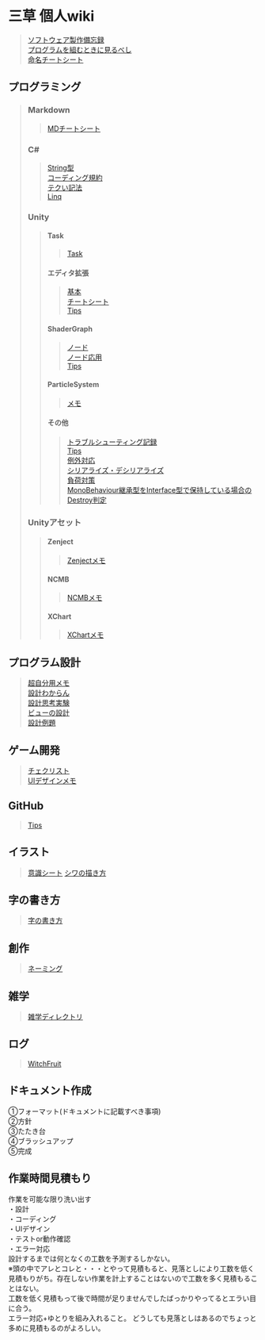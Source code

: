 # 三草 個人wiki
> [ソフトウェア製作備忘録](/SoftwareCreate/SoftwareCreate.md)  
> [プログラムを組むときに見るべし](/Programming/Memo.md)  
> [命名チートシート](/Programming/Naming.md)  
## プログラミング
> ### Markdown
>> [MDチートシート](/Markdown/CheatSheet.md) 
> ### C#  
>> [String型](/CSharp/String.md)  
>> [コーディング規約](/CSharp/CordingRule.md)  
>> [テクい記法](/CSharp/CSharpNotation.md)  
>> [Linq](/CSharp/Linq.md)  
> ### Unity
>> #### Task
>>> [Task](/Unity/Task/Task.md)  
>> #### エディタ拡張
>>> [基本](/Unity/EditorExtension/Basic.md)  
>>> [チートシート](/Unity/EditorExtension/CheatSheet.md)  
>>> [Tips](/Unity/EditorExtension/Tips.md)  
>> #### ShaderGraph
>>> [ノード](/Unity/ShaderGraph/Node.md)  
>>> [ノード応用](/Unity/ShaderGraph/AppliedNode.md)  
>>> [Tips](/Unity/ShaderGraph/Tips.md)  
>> #### ParticleSystem
>>> [メモ](/Unity/ParticleSystem/Memo.md)  
>> #### その他
>>> [トラブルシューティング記録](/Unity/Other/TroubleShooting.md)  
>>> [Tips](/Unity/Other/Tips.md)  
>>> [例外対応](/Unity/Other/ErrorHandling.md)  
>>> [シリアライズ・デシリアライズ](/Unity/Other/Serialize.md)  
>>> [負荷対策](/Unity/Other/Performance.md)  
>>> [MonoBehaviour継承型をInterface型で保持している場合のDestroy判定](/Unity/Other/DestroyCheckTroughInterface.md)  
> ### Unityアセット
>> #### Zenject
>>> [Zenjectメモ](/Unity/Zenject/ZenjectMemo.md)  
>> #### NCMB
>>> [NCMBメモ](/Unity/NCMB/Memo.md)  
>> #### XChart
>>> [XChartメモ](/Unity/XChart/Memo.md)  
## プログラム設計
> [超自分用メモ](/ProgramDesign/ProgramDesignMemo.md)  
> [設計わからん](/ProgramDesign/ProgramDesign.md)  
> [設計思考実験](/ProgramDesign/Consider.md)  
> [ビューの設計](/ProgramDesign/ViewDesign.md)  
> [設計例題](/ProgramDesign/Example.md)  

## ゲーム開発
> [チェクリスト](/GameDevelopment/CheckList.md)  
> [UIデザインメモ](/GameDevelopment/UIDesign.md)  

## GitHub
> [Tips](/GitHub/GitHubTips.md)  

## イラスト
> [意識シート](/Picture/ConsciousSheet.md)
> [シワの描き方](/Picture/Wrinkle.md)

## 字の書き方
> [字の書き方](/Calligraphy/Base.md)  

## 創作
> [ネーミング](Creation/Naming.md)

## 雑学
> [雑学ディレクトリ](/Trivia) 

## ログ
> [WitchFruit](/Log/Develop/WitchFruit.md)
>
## ドキュメント作成
①フォーマット(ドキュメントに記載すべき事項)  
②方針  
③たたき台  
④ブラッシュアップ  
⑤完成  

## 作業時間見積もり
作業を可能な限り洗い出す  
・設計  
・コーディング  
・UIデザイン  
・テストor動作確認  
・エラー対応  
設計するまでは何となくの工数を予測するしかない。  
※頭の中でアレとコレと・・・とやって見積もると、見落としにより工数を低く見積もりがち。存在しない作業を計上することはないので工数を多く見積もることはない。  
工数を低く見積もって後で時間が足りませんでしたばっかりやってるとエラい目に合う。  
エラー対応+ゆとりを組み入れること。
どうしても見落としはあるのでちょっと多めに見積もるのがよろしい。  
